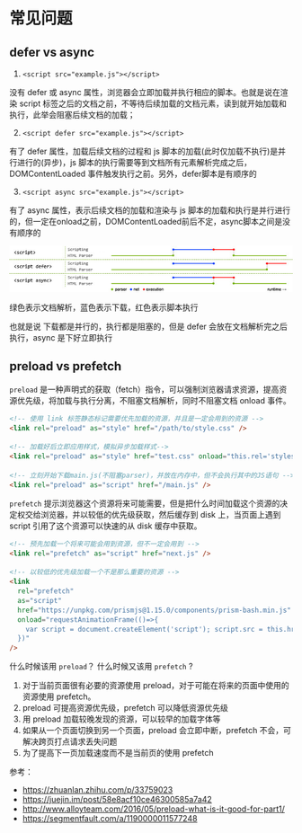 # 常见问题

## defer vs async

1. `<script src="example.js"></script>`

没有 defer 或 async 属性，浏览器会立即加载并执行相应的脚本。也就是说在渲染 script 标签之后的文档之前，不等待后续加载的文档元素，读到就开始加载和执行，此举会阻塞后续文档的加载；

2. `<script defer src="example.js"></script>`

有了 defer 属性，加载后续文档的过程和 js 脚本的加载(此时仅加载不执行)是并行进行的(异步)，js 脚本的执行需要等到文档所有元素解析完成之后，DOMContentLoaded 事件触发执行之前。另外，defer脚本是有顺序的

3. `<script async src="example.js"></script>`

有了 async 属性，表示后续文档的加载和渲染与 js 脚本的加载和执行是并行进行的，但一定在onload之前，DOMContentLoaded前后不定，async脚本之间是没有顺序的

![](./img/defer-async.jpeg)

绿色表示文档解析，蓝色表示下载，红色表示脚本执行

也就是说 下载都是并行的，执行都是阻塞的，但是 defer 会放在文档解析完之后执行，async 是下好立即执行

## preload vs prefetch

`preload` 是一种声明式的获取（fetch）指令，可以强制浏览器请求资源，提高资源优先级，将加载与执行分离，不阻塞文档解析，同时不阻塞文档 onload 事件。

```html
<!-- 使用 link 标签静态标记需要优先加载的资源，并且是一定会用到的资源 -->
<link rel="preload" as="style" href="/path/to/style.css" />

<!-- 加载好后立即应用样式，模拟异步加载样式-->
<link rel="preload" as="style" href="test.css" onload="this.rel='stylesheet'" />

<!-- 立刻开始下载main.js(不阻塞parser)，并放在内存中，但不会执行其中的JS语句 -->
<link rel="preload" as="script" href="/main.js" />
```

`prefetch` 提示浏览器这个资源将来可能需要，但是把什么时间加载这个资源的决定权交给浏览器，并以较低的优先级获取，然后缓存到 disk 上，当页面上遇到 script 引用了这个资源可以快速的从 disk 缓存中获取。

```html
<!-- 预先加载一个将来可能会用到资源，但不一定会用到 -->
<link rel="prefetch" as="script" href="next.js" />

<!-- 以较低的优先级加载一个不是那么重要的资源 -->
<link
  rel="prefetch"
  as="script"
  href="https://unpkg.com/prismjs@1.15.0/components/prism-bash.min.js"
  onload="requestAnimationFrame(()=>{
    var script = document.createElement('script'); script.src = this.href; document.body.appendChild(script);
  })"
/>
```

什么时候该用 `preload`？ 什么时候又该用 `prefetch` ?

1. 对于当前页面很有必要的资源使用 preload，对于可能在将来的页面中使用的资源使用 prefetch。
2. preload 可提高资源优先级，prefetch 可以降低资源优先级
3. 用 preload 加载较晚发现的资源，可以较早的加载字体等
4. 如果从一个页面切换到另一个页面，preload 会立即中断，prefetch 不会，可解决跨页打点请求丢失问题
5. 为了提高下一页加载速度而不是当前页的使用 prefetch

参考：

- https://zhuanlan.zhihu.com/p/33759023
- https://juejin.im/post/58e8acf10ce46300585a7a42
- http://www.alloyteam.com/2016/05/preload-what-is-it-good-for-part1/
- https://segmentfault.com/a/1190000011577248
